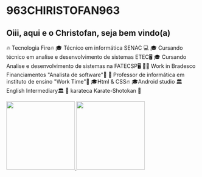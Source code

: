 # 963CHIRISTOFAN963
## Oiii, aqui e o Christofan, seja bem vindo(a) ##

🔥 Tecnologia Fire🔥
🎓 Técnico em informática SENAC 💻
🎓 Cursando técnico em analise e desenvolvimento de sistemas ETEC🖥️
🎓 Cursando Analise e desenvolvimento de sistemas na FATECSP🖥️
👨‍💻 Work in Bradesco Financiamentos "Analista de software"🏦
🥼 Professor de informática em instituto de ensino "Work Time"🥼
🎓Html & CSS🔥
🎓Android studio
🏛️ English Intermediary🏛️
🥋 karateca Karate-Shotokan 🐲
</div>
 <a href="https://github.com/963CHRISTOFAN963">
  <img height = "180em" src = "https://github-readme-stats.vercel.app/api?username=963Christofan963&show_icons=true&theme=dark&include_all_commits=true&count_private=true" />

<img height = "180em" src = "https://github-readme-stats.vercel.app/api/top-langs/?username=963Christofan963&layout=compact&langs_count= 16 & theme = dark" />
</div>
<div style = "display: inline_block"> <br>







